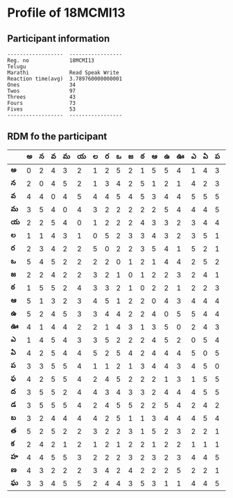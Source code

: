 



# Profile of 18MCMI13

## Participant information



```
------------------  -----------------
Reg. no             18MCMI13
Telugu
Marathi             Read Speak Write
Reaction time(avg)  3.789760000000001
Ones                34
Twos                97
Threes              43
Fours               73
Fives               53
------------------  -----------------
```  

## RDM fo the participant
  
  
|       |   అ |   న |   వ |   మ |   య |   ల |   ర |   ఒ |   జ |   ఠ |   ఆ |   ఉ |   ఊ |   ఎ |   ఏ |   ప |   ఫ |   ద |   డ |   బ |   త |   క |   హ |   ణ |   ఘ |
|-------|-----|-----|-----|-----|-----|-----|-----|-----|-----|-----|-----|-----|-----|-----|-----|-----|-----|-----|-----|-----|-----|-----|-----|-----|-----|
| **అ** |   0 |   2 |   4 |   3 |   2 |   1 |   2 |   5 |   2 |   1 |   5 |   5 |   4 |   1 |   4 |   3 |   4 |   3 |   3 |   3 |   5 |   2 |   4 |   4 |   3 |
| **న** |   2 |   0 |   4 |   5 |   2 |   1 |   3 |   4 |   2 |   5 |   1 |   2 |   1 |   4 |   2 |   3 |   2 |   5 |   5 |   2 |   2 |   4 |   4 |   3 |   3 |
| **వ** |   4 |   4 |   0 |   4 |   5 |   4 |   4 |   5 |   4 |   5 |   3 |   4 |   4 |   5 |   5 |   5 |   5 |   5 |   5 |   4 |   5 |   2 |   5 |   2 |   4 |
| **మ** |   3 |   5 |   4 |   0 |   4 |   3 |   2 |   2 |   2 |   2 |   2 |   5 |   4 |   4 |   4 |   5 |   5 |   2 |   5 |   4 |   2 |   1 |   5 |   2 |   5 |
| **య** |   2 |   2 |   5 |   4 |   0 |   1 |   2 |   2 |   2 |   4 |   3 |   3 |   2 |   3 |   4 |   4 |   4 |   4 |   4 |   4 |   2 |   2 |   3 |   2 |   5 |
| **ల** |   1 |   1 |   4 |   3 |   1 |   0 |   5 |   2 |   3 |   3 |   4 |   3 |   2 |   3 |   5 |   1 |   2 |   4 |   2 |   4 |   3 |   1 |   2 |   3 |   2 |
| **ర** |   2 |   3 |   4 |   2 |   2 |   5 |   0 |   2 |   2 |   3 |   5 |   4 |   1 |   5 |   2 |   1 |   4 |   3 |   4 |   2 |   2 |   2 |   2 |   4 |   4 |
| **ఒ** |   5 |   4 |   5 |   2 |   2 |   2 |   2 |   0 |   1 |   2 |   1 |   4 |   4 |   2 |   5 |   2 |   5 |   4 |   5 |   5 |   2 |   1 |   2 |   2 |   4 |
| **జ** |   2 |   2 |   4 |   2 |   2 |   3 |   2 |   1 |   0 |   1 |   2 |   2 |   3 |   2 |   4 |   1 |   2 |   3 |   5 |   1 |   3 |   2 |   3 |   4 |   3 |
| **ఠ** |   1 |   5 |   5 |   2 |   4 |   3 |   3 |   2 |   1 |   0 |   2 |   2 |   1 |   2 |   2 |   3 |   2 |   3 |   2 |   1 |   1 |   2 |   2 |   2 |   5 |
| **ఆ** |   5 |   1 |   3 |   2 |   3 |   4 |   5 |   1 |   2 |   2 |   0 |   4 |   3 |   4 |   4 |   4 |   2 |   2 |   2 |   3 |   5 |   1 |   3 |   2 |   3 |
| **ఉ** |   5 |   2 |   4 |   5 |   3 |   3 |   4 |   4 |   2 |   2 |   4 |   0 |   5 |   5 |   4 |   4 |   1 |   4 |   5 |   4 |   2 |   2 |   2 |   2 |   1 |
| **ఊ** |   4 |   1 |   4 |   4 |   2 |   2 |   1 |   4 |   3 |   1 |   3 |   5 |   0 |   2 |   4 |   3 |   3 |   4 |   4 |   4 |   3 |   2 |   3 |   5 |   1 |
| **ఎ** |   1 |   4 |   5 |   4 |   3 |   3 |   5 |   2 |   2 |   2 |   4 |   5 |   2 |   0 |   5 |   4 |   1 |   4 |   2 |   4 |   2 |   1 |   4 |   2 |   4 |
| **ఏ** |   4 |   2 |   5 |   4 |   4 |   5 |   2 |   5 |   4 |   2 |   4 |   4 |   4 |   5 |   0 |   5 |   5 |   5 |   4 |   5 |   2 |   1 |   4 |   2 |   4 |
| **ప** |   3 |   3 |   5 |   5 |   4 |   1 |   1 |   2 |   1 |   3 |   4 |   4 |   3 |   4 |   5 |   0 |   5 |   5 |   2 |   4 |   1 |   1 |   5 |   1 |   5 |
| **ఫ** |   4 |   2 |   5 |   5 |   4 |   2 |   4 |   5 |   2 |   2 |   2 |   1 |   3 |   1 |   5 |   5 |   0 |   3 |   5 |   5 |   4 |   2 |   5 |   2 |   4 |
| **ద** |   3 |   5 |   5 |   2 |   4 |   4 |   3 |   4 |   3 |   3 |   2 |   4 |   4 |   4 |   5 |   5 |   3 |   0 |   2 |   4 |   2 |   1 |   4 |   2 |   2 |
| **డ** |   3 |   5 |   5 |   5 |   4 |   2 |   4 |   5 |   5 |   2 |   2 |   5 |   4 |   2 |   4 |   2 |   5 |   2 |   0 |   2 |   4 |   2 |   2 |   2 |   4 |
| **బ** |   3 |   2 |   4 |   4 |   4 |   4 |   2 |   5 |   1 |   1 |   3 |   4 |   4 |   4 |   5 |   4 |   5 |   4 |   2 |   0 |   3 |   1 |   2 |   3 |   2 |
| **త** |   5 |   2 |   5 |   2 |   2 |   3 |   2 |   2 |   3 |   1 |   5 |   2 |   3 |   2 |   2 |   1 |   4 |   2 |   4 |   3 |   0 |   2 |   1 |   2 |   4 |
| **క** |   2 |   4 |   2 |   1 |   2 |   1 |   2 |   1 |   2 |   2 |   1 |   2 |   2 |   1 |   1 |   1 |   2 |   1 |   2 |   1 |   2 |   0 |   2 |   2 |   2 |
| **హ** |   4 |   4 |   5 |   5 |   3 |   2 |   2 |   2 |   3 |   2 |   3 |   2 |   3 |   4 |   4 |   5 |   5 |   4 |   2 |   2 |   1 |   2 |   0 |   2 |   3 |
| **ణ** |   4 |   3 |   2 |   2 |   2 |   3 |   4 |   2 |   4 |   2 |   2 |   2 |   5 |   2 |   2 |   1 |   2 |   2 |   2 |   3 |   2 |   2 |   2 |   0 |   2 |
| **ఘ** |   3 |   3 |   4 |   5 |   5 |   2 |   4 |   4 |   3 |   5 |   3 |   1 |   1 |   4 |   4 |   5 |   4 |   2 |   4 |   2 |   4 |   2 |   3 |   2 |   0 |
